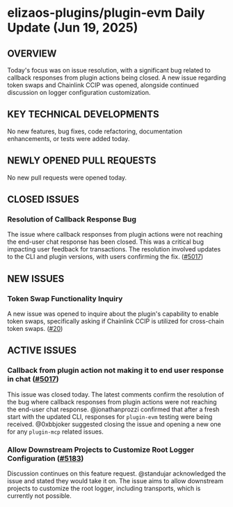 # elizaos-plugins/plugin-evm Daily Update (Jun 19, 2025)
## OVERVIEW 
Today's focus was on issue resolution, with a significant bug related to callback responses from plugin actions being closed. A new issue regarding token swaps and Chainlink CCIP was opened, alongside continued discussion on logger configuration customization.

## KEY TECHNICAL DEVELOPMENTS

No new features, bug fixes, code refactoring, documentation enhancements, or tests were added today.

## NEWLY OPENED PULL REQUESTS
No new pull requests were opened today.

## CLOSED ISSUES

### Resolution of Callback Response Bug
The issue where callback responses from plugin actions were not reaching the end-user chat response has been closed. This was a critical bug impacting user feedback for transactions. The resolution involved updates to the CLI and plugin versions, with users confirming the fix. ([#5017](https://github.com/elizaos-plugins/plugin-evm/issues/5017))

## NEW ISSUES

### Token Swap Functionality Inquiry
A new issue was opened to inquire about the plugin's capability to enable token swaps, specifically asking if Chainlink CCIP is utilized for cross-chain token swaps. ([#20](https://github.com/elizaos-plugins/plugin-evm/issues/20))

## ACTIVE ISSUES

### Callback from plugin action not making it to end user response in chat ([#5017](https://github.com/elizaos-plugins/plugin-evm/issues/5017))
This issue was closed today. The latest comments confirm the resolution of the bug where callback responses from plugin actions were not reaching the end-user chat response. @jonathanprozzi confirmed that after a fresh start with the updated CLI, responses for `plugin-evm` testing were being received. @0xbbjoker suggested closing the issue and opening a new one for any `plugin-mcp` related issues.

### Allow Downstream Projects to Customize Root Logger Configuration ([#5183](https://github.com/elizaos-plugins/plugin-evm/issues/5183))
Discussion continues on this feature request. @standujar acknowledged the issue and stated they would take it on. The issue aims to allow downstream projects to customize the root logger, including transports, which is currently not possible.